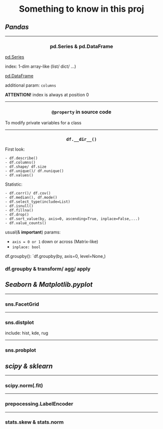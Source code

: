 # <center> Something to know in this proj


## *Pandas*
---
### <center> pd.Series & pd.DataFrame

[pd.Series](https://pandas.pydata.org/docs/reference/api/pandas.Series.html?highlight=series#pandas.Series)

index: 1-dim array-like (list/ dict/ ...)

[pd.DataFrame](https://pandas.pydata.org/docs/reference/api/pandas.DataFrame.html?highlight=datafram)

additional param: `columns`

__ATTENTION!__ index is always at position 0

---
### <center> `@property` in source code

To modify private variables for a class

---
### <center> `df.__dir__()`

First look:

    - df.describe()
    - df.columns()
    - df.shape/ df.size
    - df.unique()/ df.nunique()
    - df.values()

Statistic:
    
    - df.corr()/ df.cov()
    - df.median(), df.mode()
    - df.select_type(include=List)
    - df.isnull()
    - df.fillna()
    - df.drop()
    - df.sort_value(by, axis=0, ascending=True, inplace=False,...)
    - df.value_counts()

usual(& __important__) params:
- `axis = 0 or 1` down or across (Matrix-like)
- `inplace: bool`

df.groupby():
`df.groupby(by, axis=0, level=None,)

### df.groupby & transform/ agg/ apply

## *Seaborn & Matplotlib.pyplot*

---
### sns.FacetGrid

---
### sns.distplot 

include: hist, kde, rug

---
### sns.probplot

## *scipy & sklearn*

---
### scipy.norm(.fit)

---
### prepocessing.LabelEncoder

---
### stats.skew & stats.norm

